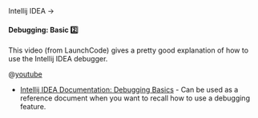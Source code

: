 <link rel="stylesheet" href="{{baseUrl}}/css/textbook.css">

<div class="website-content">

<div id="path">Intellij IDEA &rarr; </div>

<div id="title">

#### Debugging: Basic :two:

</div>

<div id="body">

<div v-closeable alt="video: debugging in Intellij">

This video (from LaunchCode) gives a pretty good explanation of how to use the Intellij IDEA debugger.

@[youtube](1bCgzjatcr4)

</div>

* [Intellij IDEA Documentation: Debugging Basics](https://www.jetbrains.com/help/idea/debugger-basics.html) - Can be used as a reference document when you want to recall how to use a debugging feature.

</div>

<div id="extras">
<div>

</div>
